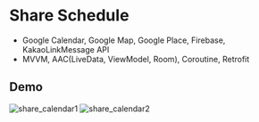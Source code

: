 # Share Schedule
- Google Calendar, Google Map, Google Place, Firebase, KakaoLinkMessage API
- MVVM, AAC(LiveData, ViewModel, Room), Coroutine, Retrofit


## Demo
![share_calendar1](https://user-images.githubusercontent.com/68496830/153944866-56e92ce6-1fe6-42d9-80c3-160dd241c76c.gif)
![share_calendar2](https://user-images.githubusercontent.com/68496830/153945578-ac7079fc-301c-4cc6-b021-6c7f2bd70452.gif)


